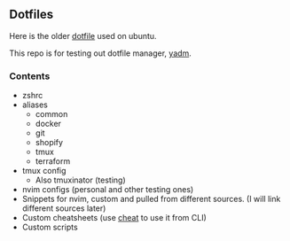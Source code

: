 ## Dotfiles

Here is the older [dotfile](https://github.com/rahuldesar/dotfiles-bak) used on ubuntu. 

This repo is for testing out dotfile manager, [yadm](https://github.com/TheLocehiliosan/yadm).

### Contents 
- zshrc
- aliases
  - common
  - docker
  - git
  - shopify
  - tmux
  - terraform
- tmux config
  - Also tmuxinator (testing)
- nvim configs (personal and other testing ones)
- Snippets for nvim, custom and pulled from different sources. (I will link different sources later)
- Custom cheatsheets (use [cheat](https://github.com/cheat/cheat) to use it from CLI)
- Custom scripts   

